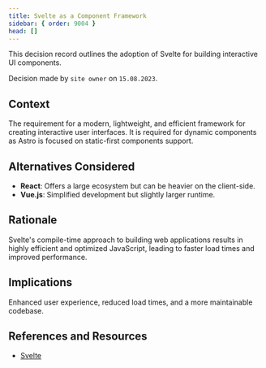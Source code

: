```yaml
---
title: Svelte as a Component Framework
sidebar: { order: 9004 }
head: []
---
```


This decision record outlines the adoption of Svelte for building interactive UI components.

Decision made by `site owner` on `15.08.2023`.

## Context

The requirement for a modern, lightweight, and efficient framework for creating interactive user interfaces.
It is required for dynamic components as Astro is focused on static-first components support.

## Alternatives Considered

- **React**: Offers a large ecosystem but can be heavier on the client-side.
- **Vue.js**: Simplified development but slightly larger runtime.

## Rationale

Svelte's compile-time approach to building web applications results in highly efficient and optimized JavaScript, leading to faster load times and improved performance.

## Implications

Enhanced user experience, reduced load times, and a more maintainable codebase.

## References and Resources

- [Svelte](https://svelte.dev)
